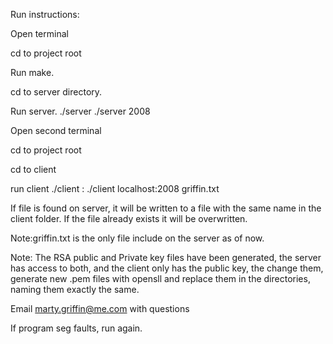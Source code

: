 Run instructions:

Open terminal

cd to project root

Run make.

cd to server directory.

Run server.
	./server <portnumber>
	./server 2008

Open second terminal

cd to project root

cd to client

run client
	./client <host>:<portnumber> <file name to request>
	./client localhost:2008 griffin.txt

If file is found on server, it will be written to a file with the same name in the client folder. If the file already exists it will be overwritten. 

Note:griffin.txt is the only file include on the server as of now.

Note: The RSA public and Private key files have been generated, the server has access to both, and the client only has the public key, the change them, generate new .pem files with opensll and replace them in the directories, naming them exactly the same.

Email marty.griffin@me.com with questions

If program seg faults, run again.
